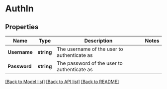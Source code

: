 # AuthIn

## Properties

Name | Type | Description | Notes
------------ | ------------- | ------------- | -------------
**Username** | **string** | The username of the user to authenticate as | 
**Password** | **string** | The password of the user to authenticate as | 

[[Back to Model list]](../README.md#documentation-for-models) [[Back to API list]](../README.md#documentation-for-api-endpoints) [[Back to README]](../README.md)


